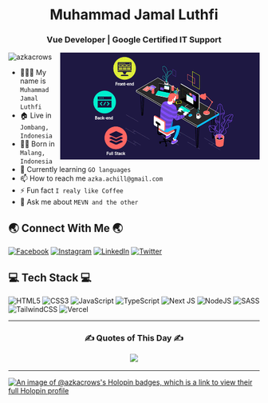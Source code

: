 <h1 align="center">Muhammad Jamal Luthfi</h1>
<h3 align="center">Vue Developer | Google Certified IT Support</h3>
<img align="right" alt="Coding" width="400" src="https://github.com/azkacrows/azkacrows/blob/0e157ac6a8726a4425ce9475912e919e2f3b5a94/software.gif">

<p align="left"> <img src="https://komarev.com/ghpvc/?username=azkacrows&label=Profile%20Views&color=0e75b6&style=flat&base=2310" alt="azkacrows" /> </p>

-   👨🏻‍💼 My name is `Muhammad Jamal Luthfi`
-   🏠 Live in `Jombang, Indonesia`
-   👶🏻 Born in `Malang, Indonesia`
-   🌟 Currently learning `GO languages`
-   📫 How to reach me `azka.achill@gmail.com`
-   ⚡ Fun fact `I realy like Coffee`
-   💬 Ask me about `MEVN and the other`

## 🌏 Connect With Me 🌏

[![Facebook](https://img.shields.io/badge/Facebook-%231877F2.svg?logo=Facebook&logoColor=white)](https://facebook.com/azkacrows) [![Instagram](https://img.shields.io/badge/Instagram-%23E4405F.svg?logo=Instagram&logoColor=white)](https://instagram.com/axura.tenma) [![LinkedIn](https://img.shields.io/badge/LinkedIn-%230077B5.svg?logo=linkedin&logoColor=white)](https://linkedin.com/in/azkacrows) [![Twitter](https://img.shields.io/badge/Twitter-%231DA1F2.svg?logo=Twitter&logoColor=white)](https://twitter.com/AxuraTenma)

## 💻 Tech Stack 💻

![HTML5](https://img.shields.io/badge/html5-%23E34F26.svg?style=for-the-badge&logo=html5&logoColor=white) ![CSS3](https://img.shields.io/badge/css3-%231572B6.svg?style=for-the-badge&logo=css3&logoColor=white) ![JavaScript](https://img.shields.io/badge/javascript-%23323330.svg?style=for-the-badge&logo=javascript&logoColor=%23F7DF1E) ![TypeScript](https://img.shields.io/badge/typescript-%23007ACC.svg?style=for-the-badge&logo=typescript&logoColor=white) ![Next JS](https://img.shields.io/badge/Next-black?style=for-the-badge&logo=next.js&logoColor=white) ![NodeJS](https://img.shields.io/badge/node.js-6DA55F?style=for-the-badge&logo=node.js&logoColor=white) ![SASS](https://img.shields.io/badge/SASS-hotpink.svg?style=for-the-badge&logo=SASS&logoColor=white) ![TailwindCSS](https://img.shields.io/badge/tailwindcss-%2338B2AC.svg?style=for-the-badge&logo=tailwind-css&logoColor=white) ![Vercel](https://img.shields.io/badge/vercel-%23000000.svg?style=for-the-badge&logo=vercel&logoColor=white)

---

<div align="center">
  
### ✍️ Quotes of This Day ✍️
  
![](https://quotes-github-readme.vercel.app/api?type=horizontal&theme=dracula)
  
 </div>

---

[![An image of @azkacrows's Holopin badges, which is a link to view their full Holopin profile](https://holopin.me/azkacrows)](https://holopin.io/@azkacrows)
